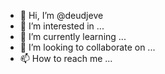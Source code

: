 - 👋 Hi, I’m @deudjeve
- 👀 I’m interested in ...
- 🌱 I’m currently learning ...
- 💞️ I’m looking to collaborate on ...
- 📫 How to reach me ...

<!---
deudjeve/deudjeve is a ✨ special ✨ repository because its `README.md` (this file) appears on your GitHub profile.
You can click the Preview link to take a look at your changes.
--->
